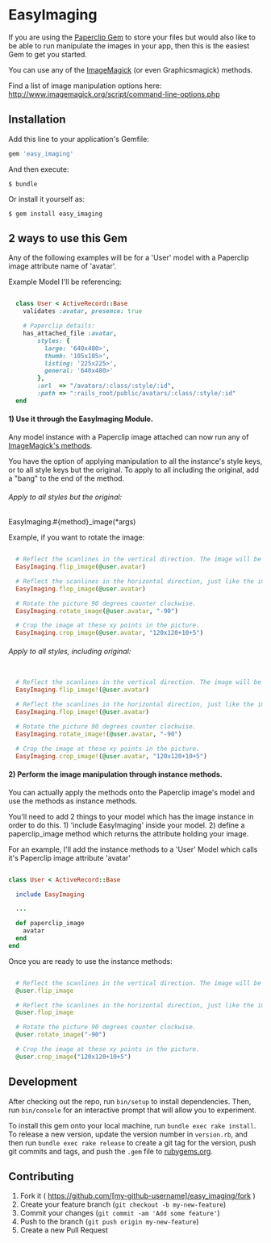 # EasyImaging

If you are using the [Paperclip Gem](http://github.com/thoughtbot/paperclip) to store your files but would also like to be able to run manipulate the images in your app, then this is the easiest Gem to get you started.

You can use any of the [ImageMagick](http://www.imagemagick.org/script/command-line-options.php) (or even Graphicsmagick) methods.

Find a list of image manipulation options here:
http://www.imagemagick.org/script/command-line-options.php

## Installation

Add this line to your application's Gemfile:

```ruby
gem 'easy_imaging'
```

And then execute:

    $ bundle

Or install it yourself as:

    $ gem install easy_imaging


## 2 ways to use this Gem

Any of the following examples will be for a 'User' model with a Paperclip image attribute name of 'avatar'.

Example Model I'll be referencing:
```ruby

  class User < ActiveRecord::Base
    validates :avatar, presence: true

    # Paperclip details:
    has_attached_file :avatar,
        styles: {
          large: '640x480>',
          thumb: '105x105>',
          listing: '225x225>',
          general: '640x480>'
        },
        :url  => "/avatars/:class/:style/:id",
        :path => ":rails_root/public/avatars/:class/:style/:id"
  end

```


#### 1) Use it through the EasyImaging Module.


Any model instance with a Paperclip image attached can now run any of [ImageMagick's methods](http://www.imagemagick.org/script/command-line-options.php).

You have the option of applying manipulation to all the instance's style keys, or to all style keys but the original. To apply to all including the original, add a "bang" to the end of the method.


###### Apply to all styles but the original:

EasyImaging.#{method}_image(*args)

Example, if you want to rotate the image:

```ruby

  # Reflect the scanlines in the vertical direction. The image will be mirrored upside-down.
  EasyImaging.flip_image(@user.avatar)

  # Reflect the scanlines in the horizontal direction, just like the image in a vertical mirror.
  EasyImaging.flop_image(@user.avatar)

  # Rotate the picture 90 degrees counter clockwise.
  EasyImaging.rotate_image(@user.avatar, "-90")

  # Crop the image at these xy points in the picture.
  EasyImaging.crop_image(@user.avatar, "120x120+10+5")

```

###### Apply to all styles, including original:

```ruby

  # Reflect the scanlines in the vertical direction. The image will be mirrored upside-down.
  EasyImaging.flip_image!(@user.avatar)

  # Reflect the scanlines in the horizontal direction, just like the image in a vertical mirror.
  EasyImaging.flop_image!(@user.avatar)

  # Rotate the picture 90 degrees counter clockwise.
  EasyImaging.rotate_image!(@user.avatar, "-90")

  # Crop the image at these xy points in the picture.
  EasyImaging.crop_image!(@user.avatar, "120x120+10+5")

```

#### 2) Perform the image manipulation through instance methods.

You can actually apply the methods onto the Paperclip image's model and use the methods as instance methods.

You'll need to add 2 things to your model which has the image instance in order to do this. 1) 'include EasyImaging' inside your model. 2) define a paperclip_image method which returns the attribute holding your image.

For an example, I'll add the instance methods to a 'User' Model which calls it's Paperclip image attribute 'avatar'

```ruby

class User < ActiveRecord::Base

  include EasyImaging

  ...

  def paperclip_image
    avatar
  end
end

```


Once you are ready to use the instance methods:
```ruby

  # Reflect the scanlines in the vertical direction. The image will be mirrored upside-down.
  @user.flip_image

  # Reflect the scanlines in the horizontal direction, just like the image in a vertical mirror.
  @user.flop_image

  # Rotate the picture 90 degrees counter clockwise.
  @user.rotate_image("-90")

  # Crop the image at these xy points in the picture.
  @user.crop_image("120x120+10+5")

```

## Development

After checking out the repo, run `bin/setup` to install dependencies. Then, run `bin/console` for an interactive prompt that will allow you to experiment.

To install this gem onto your local machine, run `bundle exec rake install`. To release a new version, update the version number in `version.rb`, and then run `bundle exec rake release` to create a git tag for the version, push git commits and tags, and push the `.gem` file to [rubygems.org](https://rubygems.org).

## Contributing

1. Fork it ( https://github.com/[my-github-username]/easy_imaging/fork )
2. Create your feature branch (`git checkout -b my-new-feature`)
3. Commit your changes (`git commit -am 'Add some feature'`)
4. Push to the branch (`git push origin my-new-feature`)
5. Create a new Pull Request

